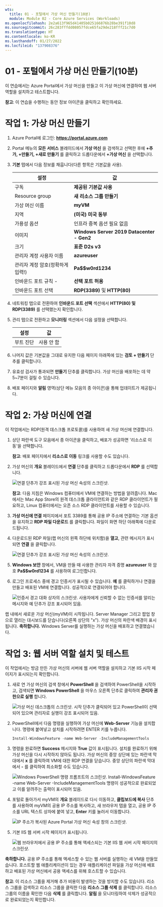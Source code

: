 ```yaml
---
wts:
  title: 01 - 포털에서 가상 머신 만들기(10분)
  module: Module 02 - Core Azure Services (Workloads)
ms.openlocfilehash: 2e2a613f965d41405b025166876b28be391f10d8
ms.sourcegitcommit: 26c283fffdd08057fdce65fa29de218fff21c7d0
ms.translationtype: HT
ms.contentlocale: ko-KR
ms.lasthandoff: 01/27/2022
ms.locfileid: "137908376"
---
```

# <a name="01---create-a-virtual-machine-in-the-portal-10-min"></a>01 - 포털에서 가상 머신 만들기(10분)

이 연습에서는 Azure Portal에서 가상 머신을 만들고 이 가상 머신에 연결하여 웹 서버 역할을 설치하고 테스트합니다. 

**참고**: 이 연습을 수행하는 동안 정보 아이콘을 클릭하고 확인하세요. 

# <a name="task-1-create-the-virtual-machine"></a>작업 1: 가상 머신 만들기 
1. Azure Portal에 로그인: **https://portal.azure.com**

3. Portal 메뉴의 **모든 서비스** 블레이드에서 **가상 머신** 을 검색하고 선택한 후에 **+추가, +만들기, +새로 만들기** 를 클릭하고 드롭다운에서 **+가상 머신** 을 선택합니다.

4. **기본** 탭에서 다음 정보를 채웁니다(다른 항목은 기본값을 사용).

    | 설정 | 값 |
    |  -- | -- |
    | 구독 | **제공된 기본값 사용** |
    | Resource group | **새 리소스 그룹 만들기** |
    | 가상 머신 이름 | **myVM** |
    | 지역 | **(미국) 미국 동부**|
    | 가용성 옵션 | 인프라 중복 옵션 필요 없음|
    | 이미지 | **Windows Server 2019 Datacenter - Gen2**|
    | 크기 | **표준 D2s v3**|
    | 관리자 계정 사용자 이름 | **azureuser** |
    | 관리자 계정 암호(정확하게 입력!) | **Pa$$w0rd1234**|
    | 인바운드 포트 규칙 - | **선택 포트 허용**|
    | 인바운드 포트 선택 | **RDP(3389)** 및 **HTTP(80)**| 

5. 네트워킹 탭으로 전환하여 **인바운드 포트 선택** 섹션에서 **HTTP(80) 및 RDP(3389)** 를 선택했는지 확인합니다.

6. 관리 탭으로 전환하고 **모니터링** 섹션에서 다음 설정을 선택합니다.

    | 설정 | 값 |
    | -- | -- |
    | 부트 진단 | 사용 안 함|

7. 나머지 값은 기본값을 그대로 유지한 다음 페이지 아래쪽에 있는 **검토 + 만들기** 단추를 클릭합니다.

8. 유효성 검사가 통과되면 **만들기** 단추를 클릭합니다. 가상 머신을 배포하는 데 약 5~7분이 걸릴 수 있습니다.

9. 배포 페이지와 **알림** 영역(상단 메뉴 모음의 종 아이콘)을 통해 업데이트가 제공됩니다.

# <a name="task-2-connect-to-the-virtual-machine"></a>작업 2: 가상 머신에 연결

이 작업에서는 RDP(원격 데스크톱 프로토콜)를 사용하여 새 가상 머신에 연결합니다. 

1. 상단 파란색 도구 모음에서 종 아이콘을 클릭하고, 배포가 성공하면 '리소스로 이동'을 선택합니다. 

    **참고**: 배포 페이지에서 **리소스로 이동** 링크를 사용할 수도 있습니다. 

2. 가상 머신의 **개요** 블레이드에서 **연결** 단추를 클릭하고 드롭다운에서 **RDP** 를 선택합니다.

    ![연결 단추가 강조 표시된 가상 머신 속성의 스크린샷.](../images/0101.png)

    **참고**: 다음 지침은 Windows 컴퓨터에서 VM에 연결하는 방법을 알려줍니다. Mac에서는 Mac App Store의 원격 데스크톱 클라이언트와 같은 RDP 클라이언트가 필요하고, Linux 컴퓨터에서는 오픈 소스 RDP 클라이언트를 사용할 수 있습니다.

2. **가상 머신에 연결** 페이지에서 포트 3389를 통해 공용 IP 주소에 연결하는 기본 옵션을 유지하고 **RDP 파일 다운로드** 를 클릭합니다. 파일이 화면 하단 아래쪽에 다운로드됩니다.

3. 다운로드된 RDP 파일(랩 머신의 왼쪽 하단에 위치함)을 **열고**, 관련 메시지가 표시되면 **연결** 을 클릭합니다. 

    ![연결 단추가 강조 표시된 가상 머신 속성의 스크린샷. ](../images/0102.png)

4. **Windows 보안** 창에서, VM을 만들 때 사용한 관리자 자격 증명 **azureuser** 와 암호 **Pa$$w0rd1234** 를 사용하여 로그인합니다. 

5. 로그인 프로세스 중에 경고 인증서가 표시될 수 있습니다. **예** 를 클릭하거나 연결을 만들고 배포된 VM에 연결합니다. 성공적으로 연결되어야 합니다.

    ![인증서 경고 대화 상자의 스크린샷. 사용자에게 신뢰할 수 없는 인증서를 알리는 메시지와 예 단추가 강조 표시되어 있음. ](../images/0104.png)

랩 내에서 새로운 가상 머신(myVM)이 시작됩니다. Server Manager 그리고 팝업 창으로 열리는 대시보드를 닫습니다(오른쪽 상단의 "x"). 가상 머신의 파란색 배경이 표시됩니다. **축하합니다.** Windows Server를 실행하는 가상 머신을 배포하고 연결했습니다. 

# <a name="task-3-install-the-web-server-role-and-test"></a>작업 3: 웹 서버 역할 설치 및 테스트

이 작업에서는 방금 만든 가상 머신의 서버에 웹 서버 역할을 설치하고 기본 IIS 시작 페이지가 표시되는지 확인합니다. 

1. 새로 연 가상 머신의 검색 창에서 **PowerShell** 을 검색하여 PowerShell을 시작하고, 검색되면 **Windows PowerShell** 을 마우스 오른쪽 단추로 클릭하여 **관리자 권한으로 실행** 합니다.

    ![가상 머신 데스크톱의 스크린샷. 시작 단추가 클릭되어 있고 PowerShell이 선택되어 있으며 관리자로 실행이 강조 표시되어 있음.](../images/0105.png)

2. PowerShell에서 다음 명령을 실행하여 가상 머신에 **Web-Server** 기능을 설치합니다. 명령에 붙여넣고 설치를 시작하려면 ENTER 키를 누릅니다.

    ```PowerShell
    Install-WindowsFeature -name Web-Server -IncludeManagementTools
    ```
  
3. 명령을 완료하면 **Success** 메시지와 **True** 값이 표시됩니다. 설치를 완료하기 위해 가상 머신을 다시 시작하지 않아도 됩니다. 가상 머신의 중앙 상단에 있는 파란색 막대에서 **x** 를 클릭하여 VM에 대한 RDP 연결을 닫습니다. 중앙 상단의 파란색 막대에서 **-** 를 클릭하여 최소화할 수도 있습니다.

    ![Windows PowerShell 명령 프롬프트의 스크린샷. Install-WindowsFeature -name Web-Server -IncludeManagementTools 명령이 성공적으로 완료되었고 이를 알려주는 출력이 표시되어 있음.](../images/0106.png)

4. 포털로 돌아가서 myVM의 **개요** 블레이드로 다시 이동하고, **클립보드에 복사** 단추를 사용하여 myVM의 공용 IP 주소를 복사하고, 새 브라우저 탭을 열고, 공용 IP 주소를 URL 텍스트 상자에 붙여 넣고, **Enter** 키를 눌러서 이동합니다.

    ![IP 주소가 복사된 Azure Portal 가상 머신 속성 창의 스크린샷.](../images/0107.png)

5. 기본 IIS 웹 서버 시작 페이지가 표시됩니다.

    ![웹 브라우저에서 공용 IP 주소를 통해 액세스되는 기본 IIS 웹 서버 시작 페이지의 스크린샷.](../images/0108.png)

**축하합니다.** 공용 IP 주소를 통해 액세스할 수 있는 웹 서버를 실행하는 새 VM을 만들었습니다. 호스트할 웹 애플리케이션이 있는 경우 애플리케이션 파일을 가상 머신에 배포하고 배포된 가상 머신에서 공용 액세스를 위해 호스트할 수 있습니다.


**참고**: 이 리소스 그룹을 제거해 추가 비용이 발생하는 것을 방지할 수도 있습니다. 리소스 그룹을 검색하고 리소스 그룹을 클릭한 다음 **리소스 그룹 삭제** 를 클릭합니다. 리소스 그룹의 이름을 확인한 다음 **삭제** 를 클릭합니다. **알림** 을 모니터링하여 삭제가 성공적으로 완료되었는지 확인합니다. 
